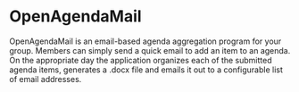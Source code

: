 OpenAgendaMail
==============

OpenAgendaMail is an email-based agenda aggregation program for your group. Members can simply send a quick email to add an item to an agenda. On the appropriate day the application organizes each of the submitted agenda items, generates a .docx file and emails it out to a configurable list of email addresses.
